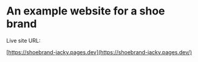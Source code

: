 # An example website for a shoe brand
Live site URL:

[https://shoebrand-jacky.pages.dev](https://shoebrand-jacky.pages.dev/)
